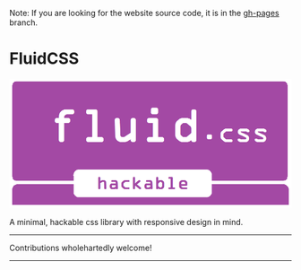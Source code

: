 Note: If you are looking for the website source code, it is in the [gh-pages](https://github.com/nikhilmwarrier/fluidcss/blob/gh-pages/) branch.

# FluidCSS
![FluidCSS_banner](https://raw.githubusercontent.com/nikhilmwarrier/fluidcss/gh-pages/res/fluidcss%20-%20banner.png)

A minimal, hackable css library with responsive design in mind.
***
Contributions wholehartedly welcome!
***
